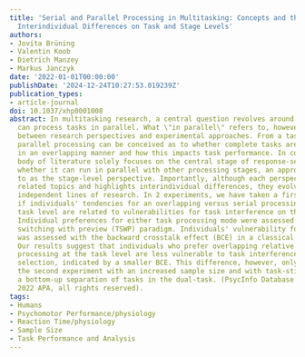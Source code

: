 ```yaml
---
title: 'Serial and Parallel Processing in Multitasking: Concepts and the Impact of
  Interindividual Differences on Task and Stage Levels'
authors:
- Jovita Brüning
- Valentin Koob
- Dietrich Manzey
- Markus Janczyk
date: '2022-01-01T00:00:00'
publishDate: '2024-12-24T10:27:53.019239Z'
publication_types:
- article-journal
doi: 10.1037/xhp0001008
abstract: In multitasking research, a central question revolves around whether humans
  can process tasks in parallel. What \"in parallel\" refers to, however, differs
  between research perspectives and experimental approaches. From a task-level perspective,
  parallel processing can be conceived as to whether complete tasks are processed
  in an overlapping manner and how this impacts task performance. In contrast, a large
  body of literature solely focuses on the central stage of response-selection and
  whether it can run in parallel with other processing stages, an approach we refer
  to as the stage-level perspective. Importantly, although each perspective addresses
  related topics and highlights interindividual differences, they evolved through
  independent lines of research. In 2 experiments, we have taken a first step to investigate
  if individuals' tendencies for an overlapping versus serial processing mode on the
  task level are related to vulnerabilities for task interference on the stage level.
  Individual preferences for either task processing mode were assessed in the task
  switching with preview (TSWP) paradigm. Individuals' vulnerability for task interference
  was assessed with the backward crosstalk effect (BCE) in a classical dual task.
  Our results suggest that individuals who prefer overlapping relative to serial task
  processing at the task level are less vulnerable to task interference during response
  selection, indicated by a smaller BCE. This difference, however, only emerged in
  the second experiment with an increased sample size and with task-stimuli that facilitate
  a bottom-up separation of tasks in the dual-task. (PsycInfo Database Record (c)
  2022 APA, all rights reserved).
tags:
- Humans
- Psychomotor Performance/physiology
- Reaction Time/physiology
- Sample Size
- Task Performance and Analysis
---
```

